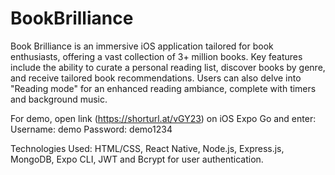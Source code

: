 # BookBrilliance
Book Brilliance is an immersive iOS application tailored for book enthusiasts, offering a vast collection of 3+ million books. Key features include the ability to curate a personal reading list, discover books by genre, and receive tailored book recommendations. Users can also delve into "Reading mode" for an enhanced reading ambiance, complete with timers and background music.

For demo, open link (https://shorturl.at/vGY23) on iOS Expo Go and enter:
Username: demo
Password: demo1234

Technologies Used: HTML/CSS, React Native, Node.js, Express.js, MongoDB, Expo CLI, JWT and Bcrypt for user authentication.